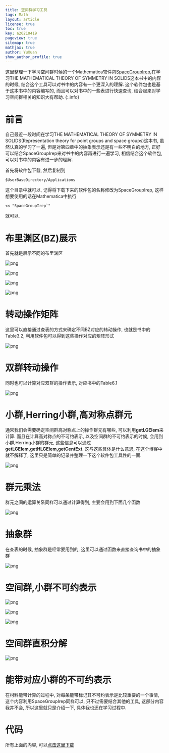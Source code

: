 ```yaml
---
title: 空间群学习工具
tags: Math
layout: article
license: true
toc: true
key: a20210419
pageview: true
sitemap: true
mathjax: true
author: YuXuan
show_author_profile: true
---
```

这里整理一下学习空间群时候的一个Mathematica软件包[SpaceGroupIrep](https://github.com/goodluck1982/SpaceGroupIrep),在学习THE MATHEMATICAL THEORY OF SYMMETRY IN SOLIDS这本书中的内容的时候, 结合这个工具可以对书中的内容有一个更深入的理解. 这个软件包也是基于这本书中的内容编写的, 而且可以对书中的一些表进行快速查询, 结合起来对学习空间群相关的知识大有帮助.
{:.info}
<!--more-->
# 前言
自己最近一段时间在学习THE MATHEMATICAL THEORY OF SYMMETRY IN SOLIDS(Representation theory for point groups and space groups)这本书, 虽然认真的学习了一遍, 但是对第四章中的抽象表示还是有一些不明白的地方, 正好可以结合SpaceGroupIrep来对书中的内容再进行一遍学习, 相信结合这个软件包, 可以对书中的内容有进一步的理解.

首先将软件包下载, 然后复制到
```shell
$UserBaseDirectory/Applications
```
这个目录中就可以, 记得将下载下来的软件包的名称修改为SpaceGroupIrep, 这样想要使用的话在Mathematica中执行
```shell
<< "SpaceGroupIrep`"
```
就可以.
# 布里渊区(BZ)展示
首先就是展示不同的布里渊区

![png](/assets/images/20210419/B4.png)

![png](/assets/images/20210419/B3.png)

![png](/assets/images/20210419/B2.png)

![png](/assets/images/20210419/B1.png)

# 转动操作矩阵
这里可以直接通过查表的方式来确定不同BZ对应的转动操作, 也就是书中的Table3.2, 利用软件包可以得到这些操作对应的矩阵形式

![png](/assets/images/20210419/B5.png)

# 双群转动操作
同时也可以计算对应双群的操作表示, 对应书中的Table6.1

![png](/assets/images/20210419/B6.png)

# 小群,Herring小群,高对称点群元
通常我们会需要确定空间群高对称点上的操作群元有哪些, 可以利用**getLGElem**来计算. 而且在计算高对称点的不可约表示, 以及空间群的不可约表示的时候, 会用到小群,Herring小群的群元, 这些信息可以通过**getLGElem,getHLGElem,getCentExt**. 这与这些具体是什么意思, 在这个博客中就不解释了, 这里只是简单的记录并整理一下这个软件包工具性的一面.

![png](/assets/images/20210419/B7.png)

# 群元乘法
群元之间的运算关系同样可以通过计算得到, 主要会用到下面几个函数

![png](/assets/images/20210419/B8.png)

# 抽象群
在查表的时候, 抽象群是经常要用到的, 这里可以通过函数来直接查询书中的抽象群

![png](/assets/images/20210419/B9.png)

# 空间群,小群不可约表示

![png](/assets/images/20210419/B10.png)

![png](/assets/images/20210419/B11.png)

![png](/assets/images/20210419/B12.png)

# 空间群直积分解

![png](/assets/images/20210419/B13.png)

# 能带对应小群的不可约表示

在材料能带计算的过程中, 对每条能带标记其不可约表示是比较重要的一个事情, 这个内容利用SpaceGroupIrep同样可以, 只不过需要结合其他的工具, 这部分内容我并不会, 所以这里就只是介绍一下, 具体我也还在学习过程中.

# 代码
所有上面的内容, 可以[点击这里下载](/assets/data/SpaceGroup.zip)





